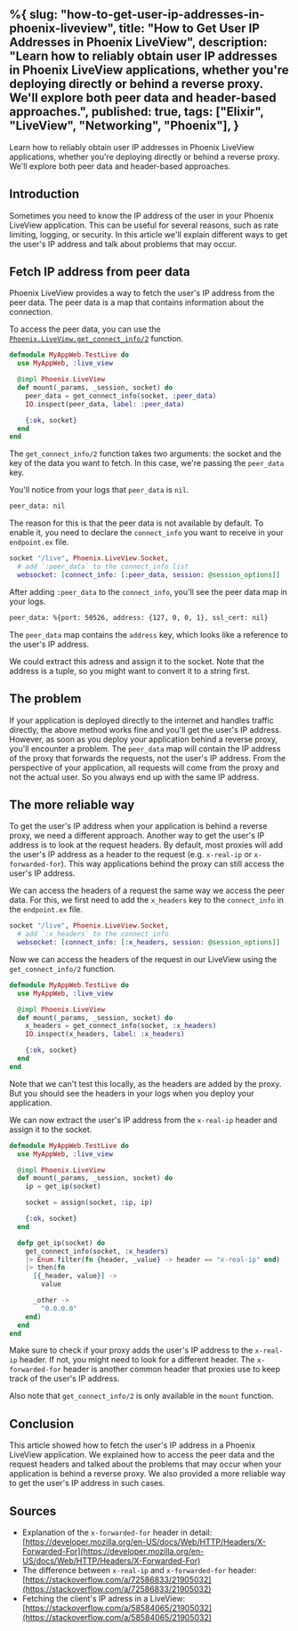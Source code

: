 %{
  slug: "how-to-get-user-ip-addresses-in-phoenix-liveview",
  title: "How to Get User IP Addresses in Phoenix LiveView",
  description: "Learn how to reliably obtain user IP addresses in Phoenix LiveView applications, whether you're deploying directly or behind a reverse proxy. We'll explore both peer data and header-based approaches.",
  published: true,
  tags: ["Elixir", "LiveView", "Networking", "Phoenix"],
}
---
Learn how to reliably obtain user IP addresses in Phoenix LiveView applications, whether you're deploying directly or behind a reverse proxy. We'll explore both peer data and header-based approaches.

## Introduction

Sometimes you need to know the IP address of the user in your Phoenix LiveView application. This can be useful for several reasons, such as rate limiting, logging, or security. In this article we'll explain different ways to get the user's IP address and talk about problems that may occur.

## Fetch IP address from peer data

Phoenix LiveView provides a way to fetch the user's IP address from the peer data. The peer data is a map that contains information about the connection.

To access the peer data, you can use the [`Phoenix.LiveView.get_connect_info/2`](https://hexdocs.pm/phoenix_live_view/Phoenix.LiveView.html#get_connect_info/2) function.

```elixir
defmodule MyAppWeb.TestLive do
  use MyAppWeb, :live_view

  @impl Phoenix.LiveView
  def mount(_params, _session, socket) do
    peer_data = get_connect_info(socket, :peer_data)
    IO.inspect(peer_data, label: :peer_data)

    {:ok, socket}
  end
end
```

The `get_connect_info/2` function takes two arguments: the socket and the key of the data you want to fetch. In this case, we're passing the `peer_data` key.

You'll notice from your logs that `peer_data` is `nil`.

```bash
peer_data: nil
```

The reason for this is that the peer data is not available by default. To enable it, you need to declare the `connect_info` you want to receive in your `endpoint.ex` file.

```elixir
socket "/live", Phoenix.LiveView.Socket,
  # add `:peer_data` to the connect_info list
  websocket: [connect_info: [:peer_data, session: @session_options]]
```

After adding `:peer_data` to the `connect_info`, you'll see the peer data map in your logs.

```bash
peer_data: %{port: 50526, address: {127, 0, 0, 1}, ssl_cert: nil}
```

The `peer_data` map contains the `address` key, which looks like a reference to the user's IP address.

We could extract this adress and assign it to the socket. Note that the address is a tuple, so you might want to convert it to a string first.

## The problem

If your application is deployed directly to the internet and handles traffic directly, the above method works fine and you'll get the user's IP address. However, as soon as you deploy your application behind a reverse proxy, you'll encounter a problem. The `peer_data` map will contain the IP address of the proxy that forwards the requests, not the user's IP address. From the perspective of your application, all requests will come from the proxy and not the actual user. So you always end up with the same IP address.

## The more reliable way

To get the user's IP address when your application is behind a reverse proxy, we need a different approach. Another way to get the user's IP address is to look at the request headers. By default, most proxies will add the user's IP address as a header to the request (e.g. `x-real-ip` or `x-forwarded-for`). This way applications behind the proxy can still access the user's IP address.

We can access the headers of a request the same way we access the peer data. For this, we first need to add the `x_headers` key to the `connect_info` in the `endpoint.ex` file.

```elixir
socket "/live", Phoenix.LiveView.Socket,
  # add `:x_headers` to the connect_info
  websocket: [connect_info: [:x_headers, session: @session_options]]
```

Now we can access the headers of the request in our LiveView using the `get_connect_info/2` function.

```elixir
defmodule MyAppWeb.TestLive do
  use MyAppWeb, :live_view

  @impl Phoenix.LiveView
  def mount(_params, _session, socket) do
    x_headers = get_connect_info(socket, :x_headers)
    IO.inspect(x_headers, label: :x_headers)

    {:ok, socket}
  end
end
```

Note that we can't test this locally, as the headers are added by the proxy. But you should see the headers in your logs when you deploy your application.

We can now extract the user's IP address from the `x-real-ip` header and assign it to the socket.

```elixir
defmodule MyAppWeb.TestLive do
  use MyAppWeb, :live_view

  @impl Phoenix.LiveView
  def mount(_params, _session, socket) do
    ip = get_ip(socket)

    socket = assign(socket, :ip, ip)

    {:ok, socket}
  end

  defp get_ip(socket) do
    get_connect_info(socket, :x_headers)
    |> Enum.filter(fn {header, _value} -> header == "x-real-ip" end)
    |> then(fn
      [{_header, value}] ->
        value

      _other ->
        "0.0.0.0"
    end)
  end
end
```

Make sure to check if your proxy adds the user's IP address to the `x-real-ip` header. If not, you might need to look for a different header. The `x-forwarded-for` header is another common header that proxies use to keep track of the user's IP address.

Also note that `get_connect_info/2` is only available in the `mount` function.

## Conclusion

This article showed how to fetch the user's IP address in a Phoenix LiveView application. We explained how to access the peer data and the request headers and talked about the problems that may occur when your application is behind a reverse proxy. We also provided a more reliable way to get the user's IP address in such cases.

## Sources

- Explanation of the `x-forwarded-for` header in detail: [https://developer.mozilla.org/en-US/docs/Web/HTTP/Headers/X-Forwarded-For](https://developer.mozilla.org/en-US/docs/Web/HTTP/Headers/X-Forwarded-For)
- The difference between `x-real-ip` and `x-forwarded-for` header: [https://stackoverflow.com/a/72586833/21905032](https://stackoverflow.com/a/72586833/21905032)
- Fetching the client's IP adress in a LiveView: [https://stackoverflow.com/a/58584065/21905032](https://stackoverflow.com/a/58584065/21905032)
